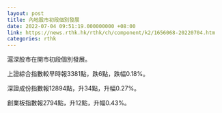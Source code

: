 ```yaml
---
layout: post
title: 內地股市初段個別發展
date: 2022-07-04 09:51:19.000000000 +08:00
link: https://news.rthk.hk/rthk/ch/component/k2/1656068-20220704.htm
categories: rthk
---
```


滬深股市在開市初段個別發展。

上證綜合指數較早時報3381點，跌6點，跌幅0.18%。

深證成份指數報12894點，升34點，升幅0.27%。

創業板指數報2794點，升12點，升幅0.43%。
